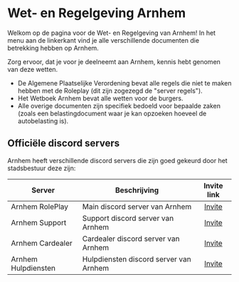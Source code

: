 # Wet- en Regelgeving Arnhem

Welkom op de pagina voor de Wet- en Regelgeving van Arnhem!
In het menu aan de linkerkant vind je alle verschillende documenten die betrekking hebben op Arnhem.

Zorg ervoor, dat je voor je deelneemt aan Arnhem, kennis hebt genomen van deze wetten.

- De Algemene Plaatselijke Verordening bevat alle regels die niet te maken hebben met de Roleplay (dit zijn zogezegd de "server regels").
- Het Wetboek Arnhem bevat alle wetten voor de burgers.
- Alle overige documenten zijn specifiek bedoeld voor bepaalde zaken (zoals een belastingdocument waar je kan opzoeken hoeveel de autobelasting is).

## Officiële discord servers

Arnhem heeft verschillende discord servers die zijn goed gekeurd door het stadsbestuur deze zijn:

| Server | Beschrijving | Invite link |
|---|---|:---:|
|Arnhem RolePlay| Main discord server van Arnhem | [Invite](https://discord.gg/arnhemroleplay) |
|Arnhem Support| Support discord server van Arnhem | [Invite](https://discord.gg/FdApmPZc) |
|Arnhem Cardealer| Cardealer discord server van Arnhem | [Invite](https://discord.gg/a2BfNjWD) |
|Arnhem Hulpdiensten| Hulpdiensten discord server van Arnhem | [Invite](https://discord.gg/g9eugJ3P) |
